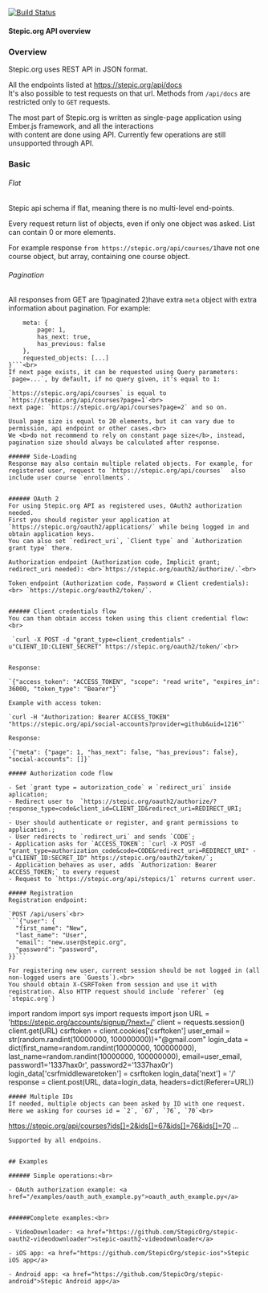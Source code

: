 [![Build Status](https://travis-ci.org/StepicOrg/stepic-api-docs.svg?branch=master)](https://travis-ci.org/StepicOrg/stepic-api-docs)

<h4>Stepic.org API overview</h4>

### Overview
Stepic.org uses REST API in JSON format. 

All the endpoints listed at <a href="https://stepic.org/api/docs">https://stepic.org/api/docs</a><br>
It's also possible to test requests on that url. Methods from `/api/docs` are restricted only to `GET` requests.

The most part of Stepic.org is written as single-page application using Ember.js framework, and all the interactions<br>
with content are done using API. Currently few operations are still unsupported through API.

### Basic
###### Flat
Stepic api schema if flat, meaning there is no multi-level end-points.

Every request return list of objects, even if only one object was asked. List can contain 0 or more elements.

For example response `from https://stepic.org/api/courses/1`have not one course object, but array, containing one course object.

###### Pagination
All responses from GET are 1)paginated 2)have extra `meta` object with extra information about pagination. For example:
```{
    meta: {
        page: 1,
        has_next: true,
        has_previous: false
    },
    requested_objects: [...]
}```<br>
If next page exists, it can be requested using Query parameters: `page=...`, by default, if no query given, it's equal to 1:

`https://stepic.org/api/courses` is equal to `https://stepic.org/api/courses?page=1`<br>
next page: `https://stepic.org/api/courses?page=2` and so on.

Usual page size is equal to 20 elements, but it can vary due to permission, api endpoint or other cases.<br>
We <b>do not recommend to rely on constant page size</b>, instead, pagination size should always be calculated after response.

###### Side-Loading
Response may also contain multiple related objects. For example, for registered user, request to `https://stepic.org/api/courses`  also include user course `enrollments`. 


###### OAuth 2
For using Stepic.org API as registered uses, OAuth2 authorization needed.
First you should register your application at `https://stepic.org/oauth2/applications/` while being logged in and obtain application keys.
You can also set `redirect_uri`, `Client type` and `Authorization grant type` there.

Authorization endpoint (Authorization code, Implicit grant; redirect_uri needed): <br>`https://stepic.org/oauth2/authorize/.`<br>

Token endpoint (Authorization code, Password и Client credentials):<br> `https://stepic.org/oauth2/token/`.


###### Client credentials flow
You can than obtain access token using this client credential flow:<br>

 `curl -X POST -d "grant_type=client_credentials" -u"CLIENT_ID:CLIENT_SECRET" https://stepic.org/oauth2/token/`<br>


Response: 

`{"access_token": "ACCESS_TOKEN", "scope": "read write", "expires_in": 36000, "token_type": "Bearer"}`

Example with access token:

`curl -H "Authorization: Bearer ACCESS_TOKEN" "https://stepic.org/api/social-accounts?provider=github&uid=1216"`

Response:

`{"meta": {"page": 1, "has_next": false, "has_previous": false}, "social-accounts": []}`

##### Authorization code flow

- Set `grant type = autorization_code` и `redirect_uri` inside aplication;
- Redirect user to  `https://stepic.org/oauth2/authorize/?response_type=code&client_id=CLIENT_ID&redirect_uri=REDIRECT_URI;
`
- User should authenticate or register, and grant permissions to application.;
- User redirects to `redirect_uri` and sends `CODE`;
- Application asks for `ACCESS_TOKEN`: `curl -X POST -d "grant_type=authorization_code&code=CODE&redirect_uri=REDIRECT_URI" -u"CLIENT_ID:SECRET_ID" https://stepic.org/oauth2/token/`;
- Application behaves as user, adds `Authorization: Bearer ACCESS_TOKEN;` to every request
- Request to `https://stepic.org/api/stepics/1` returns current user.

##### Registration
Registration endpoint:

`POST /api/users`<br>
```{"user": {
  "first_name": "New",
  "last_name": "User",
  "email": "new.user@stepic.org",
  "password": "password",
}}```

For registering new user, current session should be not logged in (all non-logged users are `Guests`).<br>
You should obtain X-CSRFToken from session and use it with registration. Also HTTP request should include `referer` (eg `stepic.org`)

```
import random
import sys
import requests
import json
URL = 'https://stepic.org/accounts/signup/?next=/'
client = requests.session()
client.get(URL)
csrftoken = client.cookies['csrftoken']
user_email = str(random.randint(10000000, 100000000))+"@gmail.com"
login_data = dict(first_name=random.randint(10000000, 100000000), last_name=random.randint(10000000, 100000000),
                  email=user_email, password1='1337hax0r', password2='1337hax0r')
login_data['csrfmiddlewaretoken'] = csrftoken
login_data['next'] = '/'
response = client.post(URL, data=login_data, headers=dict(Referer=URL))
```
##### Multiple IDs
If needed, multiple objects can been asked by ID with one request. Here we asking for courses id = `2`, `67`, `76`, `70`<br>  
```
https://stepic.org/api/courses?ids[]=2&ids[]=67&ids[]=76&ids[]=70  …
```
Supported by all endpoins.


## Examples

###### Simple operations:<br>

- OAuth authorization example: <a href="/examples/oauth_auth_example.py">oauth_auth_example.py</a>


######Complete examples:<br>

- VideoDownloader: <a href="https://github.com/StepicOrg/stepic-oauth2-videodownloader">stepic-oauth2-videodownloader</a>

- iOS app: <a href="https://github.com/StepicOrg/stepic-ios">Stepic iOS app</a>

- Android app: <a href="https://github.com/StepicOrg/stepic-android">Stepic Android app</a>
